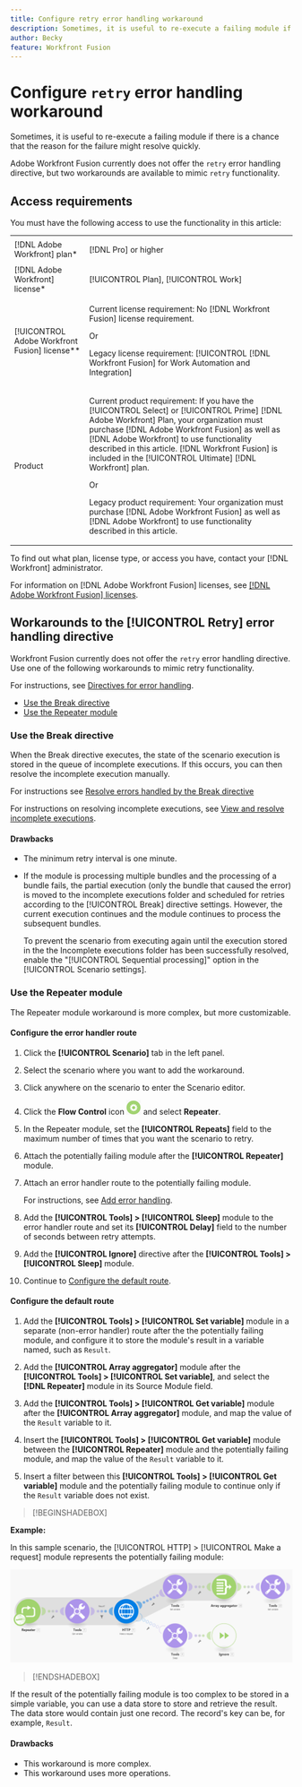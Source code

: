 ```yaml
---
title: Configure retry error handling workaround
description: Sometimes, it is useful to re-execute a failing module if there is a chance that the reason for the failure might resolve quickly.
author: Becky
feature: Workfront Fusion
---
```

# Configure `retry` error handling workaround

Sometimes, it is useful to re-execute a failing module if there is a chance that the reason for the failure might resolve quickly.

Adobe Workfront Fusion currently does not offer the `retry` error handling directive, but two workarounds are available to mimic `retry` functionality.

## Access requirements

You must have the following access to use the functionality in this article:

<table style="table-layout:auto">
 <col> 
 <col> 
 <tbody> 
  <tr> 
   <td role="rowheader">[!DNL Adobe Workfront] plan*</td> 
   <td> <p>[!DNL Pro] or higher</p> </td> 
  </tr> 
  <tr data-mc-conditions=""> 
   <td role="rowheader">[!DNL Adobe Workfront] license*</td> 
   <td> <p>[!UICONTROL Plan], [!UICONTROL Work]</p> </td> 
  </tr> 
  <tr> 
   <td role="rowheader">[!UICONTROL Adobe Workfront Fusion] license**</td> 
   <td>
   <p>Current license requirement: No [!DNL Workfront Fusion] license requirement.</p>
   <p>Or</p>
   <p>Legacy license requirement: [!UICONTROL [!DNL Workfront Fusion] for Work Automation and Integration] </p>
   </td> 
  </tr> 
  <tr> 
   <td role="rowheader">Product</td> 
   <td>
   <p>Current product requirement: If you have the [!UICONTROL Select] or [!UICONTROL Prime] [!DNL Adobe Workfront] Plan, your organization must purchase [!DNL Adobe Workfront Fusion] as well as [!DNL Adobe Workfront] to use functionality described in this article. [!DNL Workfront Fusion] is included in the [!UICONTROL Ultimate] [!DNL Workfront] plan.</p>
   <p>Or</p>
   <p>Legacy product requirement: Your organization must purchase [!DNL Adobe Workfront Fusion] as well as [!DNL Adobe Workfront] to use functionality described in this article.</p>
   </td> 
  </tr> 
 </tbody> 
</table>

To find out what plan, license type, or access you have, contact your [!DNL Workfront] administrator.

For information on [!DNL Adobe Workfront Fusion] licenses, see [[!DNL Adobe Workfront Fusion] licenses](../../workfront-fusion/get-started/license-automation-vs-integration.md).

## Workarounds to the [!UICONTROL Retry] error handling directive

 Workfront Fusion currently does not offer the `retry` error handling directive. Use one of the following workarounds to mimic retry functionality. 
 
 For instructions, see [Directives for error handling](/help/workfront-fusion/references/errors/directives-for-error-handling.md).

 * [Use the Break directive](#use-the-break-directive)
 * [Use the Repeater module](#use-the-repeater-module)

### Use the Break directive

When the Break directive executes, the state of the scenario execution is stored in the queue of incomplete executions. If this occurs, you can then resolve the incomplete execution manually. 

For instructions see [Resolve errors handled by the Break directive](/help/workfront-fusion/create-scenarios/config-error-handling/resolve-error-from-break-directive.md)

For instructions on resolving incomplete executions, see [View and resolve incomplete executions](/help/workfront-fusion/manage-scenarios/view-and-resolve-incomplete-executions.md).

#### Drawbacks

* The minimum retry interval is one minute.
* If the module is processing multiple bundles and the processing of a bundle fails, the partial execution (only the bundle that caused the error) is moved to the incomplete executions folder and scheduled for retries according to the [!UICONTROL Break] directive settings. However, the current execution continues and the module continues to process the subsequent bundles. 

   To prevent the scenario from executing again until the execution stored in the the Incomplete executions folder has been successfully resolved, enable the "[!UICONTROL Sequential processing]" option in the [!UICONTROL Scenario settings].

<!--   For more information on incomplete executions, see [View and resolve incomplete executions in [!DNL Adobe Workfront Fusion]](../../workfront-fusion/scenarios/view-and-resolve-incomplete-executions.md).-->

### Use the Repeater module

The Repeater module workaround is more complex, but more customizable.

#### Configure the error handler route

1. Click the **[!UICONTROL Scenario]** tab in the left panel.
1. Select the scenario where you want to add the workaround.
1. Click anywhere on the scenario to enter the Scenario editor.
1. Click the **Flow Control** icon ![Flow control](assets/flow-control-icon.png) and select **Repeater**.
1. In the Repeater module, set the **[!UICONTROL Repeats]** field to the maximum number of times that you want the scenario to retry.
1. Attach the potentially failing module after the **[!UICONTROL Repeater]** module.
1. Attach an error handler route to the potentially failing module.

   For instructions, see [Add error handling](/help/workfront-fusion/create-scenarios/config-error-handling/error-handling.md).
1. Add the **[!UICONTROL Tools] > [!UICONTROL Sleep]** module to the error handler route and set its **[!UICONTROL Delay]** field to the number of seconds between retry attempts.

1. Add the **[!UICONTROL Ignore]** directive after the **[!UICONTROL Tools] > [!UICONTROL Sleep]** module. 
1. Continue to [Configure the default route](#configure-the-default-route).

#### Configure the default route

1. Add the **[!UICONTROL Tools] > [!UICONTROL Set variable]** module in a separate (non-error handler) route after the the potentially failing module, and configure it to store the module's result in a variable named, such as `Result`.

1. Add the **[!UICONTROL Array aggregator]** module after the **[!UICONTROL Tools] > [!UICONTROL Set variable]**, and select the **[!DNL Repeater]** module in its Source Module field.

1. Add the **[!UICONTROL Tools] > [!UICONTROL Get variable]** module after the **[!UICONTROL Array aggregator]** module, and map the value of the `Result` variable to it.

1. Insert the **[!UICONTROL Tools] > [!UICONTROL Get variable]** module between the **[!UICONTROL Repeater]** module and the potentially failing module, and map the value of the `Result` variable to it.

1. Insert a filter between this **[!UICONTROL Tools] > [!UICONTROL Get variable]** module and the potentially failing module to continue only if the `Result` variable does not exist.

>[!BEGINSHADEBOX]

**Example:** 

In this sample scenario, the [!UICONTROL HTTP] > [!UICONTROL Make a request] module represents the potentially failing module:

![](assets/http-make-request.png)

>[!ENDSHADEBOX]

If the result of the potentially failing module is too complex to be stored in a simple variable, you can use a data store to store and retrieve the result. The data store would contain just one record. The record's key can be, for example, `Result`.

<!--For more information on data stores, see [Data Stores in [!DNL Adobe Workfront Fusion]](../../workfront-fusion/modules/data-stores.md)-->

#### Drawbacks

* This workaround is more complex.
* This workaround uses more operations.

<!--
## Resources

* For more information on Repeater modules and break directives, see [Flow control]().
* For more information on Get Variable modules, see [Tools]().
-->